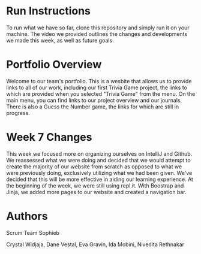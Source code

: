 # Run Instructions
To run what we have so far, clone this repository and simply run it on your machine. The video we provided outlines the changes and developments we made this week, as well as future goals. 

# Portfolio Overview
Welcome to our team's portfolio. This is a wesbite that allows us to provide links to all of our work, including our first Trivia Game project, the links to which are provided when you selected "Trivia Game" from the menu. On the main menu, you can find links to our project overview and our journals. There is also a Guess the Number game, the links for which are still in progress. 

# Week 7 Changes
This week we focused more on organizing ourselves on IntelliJ and Github. We reassessed what we were doing and decided that we would attempt to create the majority of our website from scratch as opposed to what we were previously doing, exclusively utilizing what we had been given. We've decided that this will be more effective in aiding our learning experience. At the beginning of the week, we were still using repl.it. With Boostrap and Jinja, we added more pages to our website and created a navigation bar. 

# Authors
Scrum Team Sophieb

  Crystal Widjaja, Dane Vestal, Eva Gravin, Ida Mobini, Nivedita Rethnakar
